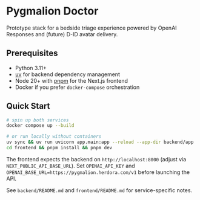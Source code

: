 # Pygmalion Doctor

Prototype stack for a bedside triage experience powered by OpenAI Responses and (future) D-ID avatar delivery.

## Prerequisites

- Python 3.11+
- [uv](https://docs.astral.sh/uv/) for backend dependency management
- Node 20+ with [pnpm](https://pnpm.io/) for the Next.js frontend
- Docker if you prefer `docker-compose` orchestration

## Quick Start

```bash
# spin up both services
docker compose up --build

# or run locally without containers
uv sync && uv run uvicorn app.main:app --reload --app-dir backend/app
cd frontend && pnpm install && pnpm dev
```

The frontend expects the backend on `http://localhost:8000` (adjust via `NEXT_PUBLIC_API_BASE_URL`). Set `OPENAI_API_KEY` and `OPENAI_BASE_URL=https://pygmalion.herdora.com/v1` before launching the API.

See `backend/README.md` and `frontend/README.md` for service-specific notes.

